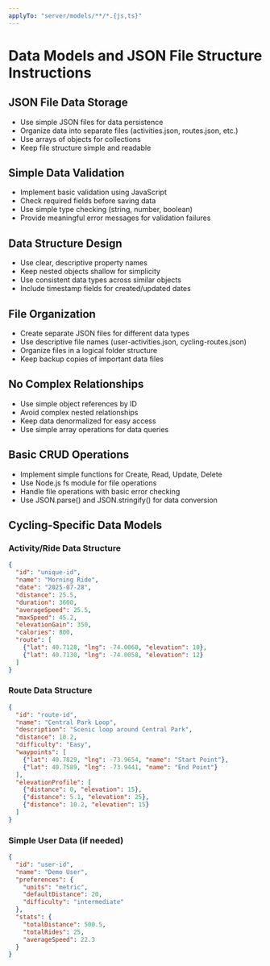 ```yaml
---
applyTo: "server/models/**/*.{js,ts}"
---
```


# Data Models and JSON File Structure Instructions

## JSON File Data Storage
- Use simple JSON files for data persistence
- Organize data into separate files (activities.json, routes.json, etc.)
- Use arrays of objects for collections
- Keep file structure simple and readable

## Simple Data Validation
- Implement basic validation using JavaScript
- Check required fields before saving data
- Use simple type checking (string, number, boolean)
- Provide meaningful error messages for validation failures

## Data Structure Design
- Use clear, descriptive property names
- Keep nested objects shallow for simplicity
- Use consistent data types across similar objects
- Include timestamp fields for created/updated dates

## File Organization
- Create separate JSON files for different data types
- Use descriptive file names (user-activities.json, cycling-routes.json)
- Organize files in a logical folder structure
- Keep backup copies of important data files

## No Complex Relationships
- Use simple object references by ID
- Avoid complex nested relationships
- Keep data denormalized for easy access
- Use simple array operations for data queries

## Basic CRUD Operations
- Implement simple functions for Create, Read, Update, Delete
- Use Node.js fs module for file operations
- Handle file operations with basic error checking
- Use JSON.parse() and JSON.stringify() for data conversion

## Cycling-Specific Data Models

### Activity/Ride Data Structure
```json
{
  "id": "unique-id",
  "name": "Morning Ride",
  "date": "2025-07-28",
  "distance": 25.5,
  "duration": 3600,
  "averageSpeed": 25.5,
  "maxSpeed": 45.2,
  "elevationGain": 350,
  "calories": 800,
  "route": [
    {"lat": 40.7128, "lng": -74.0060, "elevation": 10},
    {"lat": 40.7130, "lng": -74.0058, "elevation": 12}
  ]
}
```

### Route Data Structure
```json
{
  "id": "route-id",
  "name": "Central Park Loop",
  "description": "Scenic loop around Central Park",
  "distance": 10.2,
  "difficulty": "Easy",
  "waypoints": [
    {"lat": 40.7829, "lng": -73.9654, "name": "Start Point"},
    {"lat": 40.7589, "lng": -73.9441, "name": "End Point"}
  ],
  "elevationProfile": [
    {"distance": 0, "elevation": 15},
    {"distance": 5.1, "elevation": 25},
    {"distance": 10.2, "elevation": 15}
  ]
}
```

### Simple User Data (if needed)
```json
{
  "id": "user-id",
  "name": "Demo User",
  "preferences": {
    "units": "metric",
    "defaultDistance": 20,
    "difficulty": "intermediate"
  },
  "stats": {
    "totalDistance": 500.5,
    "totalRides": 25,
    "averageSpeed": 22.3
  }
}
```

